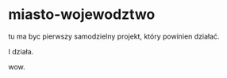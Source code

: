 # miasto-wojewodztwo
tu ma byc pierwszy samodzielny projekt, który powinien działać.

I działa.

wow.
